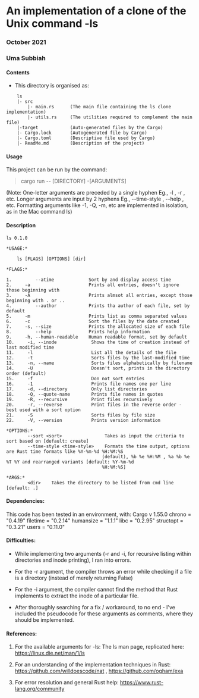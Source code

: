 # An implementation of a clone of the Unix command -ls

### October 2021
### Uma Subbiah

#### Contents

- This directory is organised as:
    
```
    ls
    |- src
        |- main.rs      (The main file containing the ls clone implementation)
        |- utils.rs     (The utilities required to complement the main file)
    |-target            (Auto-generated files by the Cargo)
    |- Cargo.lock       (Autogenerated file by Cargo)
    |- Cargo.toml       (Descriptive file used by Cargo)
    |- ReadMe.md        (Description of the project)
```

#### Usage

This project can be run by the command:

> cargo run -- [DIRECTORY] -[ARGUMENTS]

(Note: One-letter arguments are preceded by a single hyphen Eg., -l , -r , etc.
Longer arguments are input by 2 hyphens Eg., --time-style , --help , etc. Formatting arguments like -1, -Q, -m, etc are implemented in isolation, as in the Mac command ls)

#### Description

    ls 0.1.0

    *USAGE:*

        ls [FLAGS] [OPTIONS] [dir]

    *FLAGS:*

    1.         --atime             Sort by and display access time
    2.     -a                      Prints all entries, doesn't ignore those beginning with 
    3.     -A                      Prints almsot all entries, except those beginning with . or ..
    4.         --author            Prints tha author of each file, set by default
    5.     -m                      Prints list as comma separated values
    6.     -c                      Sort the files by the date created
    7.     -s, --size              Prints the allocated size of each file
    8.         --help              Prints help information
    9.     -h, --human-readable    Human readable format, set by default
    10.     -i, --inode             Shows the time of creation instead of last modified time
    11.     -l                      List all the details of the file
    12.     -t                      Sorts files by the last-modified time
    13.     -n, --name              Sorts files alphabetically by filename
    14.     -U                      Doesn't sort, prints in the directory order (default)
    15.     -f                      Don not sort entries
    16.     -1                      Prints file names one per line
    17.     -d, --directory         Only list directories
    18.     -Q, --quote-name        Prints file names in quotes
    19.     -R, --recursive         Print files recursively
    20.     -r, --reverse           Print files in the reverse order - best used with a sort option
    21.     -S                      Sorts files by file size
    22.     -V, --version           Prints version information

    *OPTIONS:*
            --sort <sort>                Takes as input the criteria to sort based on [default: create]
            --time-style <time-style>    Formats the time output, options are Rust time formats like %Y-%m-%d %H:%M:%S
                                        (default), %b %e %H:%M , %a %b %e %T %Y and rearranged variants [default: %Y-%m-%d
                                        %H:%M:%S]

    *ARGS:*
            <dir>    Takes the directory to be listed from cmd line [default: .]


#### Dependencies:

This code has been tested in an environment, with:
    Cargo       v 1.55.0
    chrono      = "0.4.19"
    filetime    = "0.2.14"
    humansize   = "1.1.1"
    libc        = "0.2.95"
    structopt   = "0.3.21"
    users       = "0.11.0"


#### Difficulties:

- While implementing two arguments (-r and -i, for recursive listing within directories and inode printing), I ran into errors.

- For the -r argument, the compiler throws an error while checking if a file is a directory (instead of merely returning False)

- For the -i argument, the compiler cannot find the method that Rust implements to extract the inode of a particular file.

- After thoroughly searching for a fix / workaround, to no end - I've included the pseudocode for these arguments as comments, where they should be implemented. 

#### References:

1. For the available arguments for -ls: The ls man page, replicated here: https://linux.die.net/man/1/ls

2. For an understanding of the implementation techniques in Rust: https://github.com/willdoescode/nat , https://github.com/ogham/exa

3. For error resolution and general Rust help: https://www.rust-lang.org/community 



